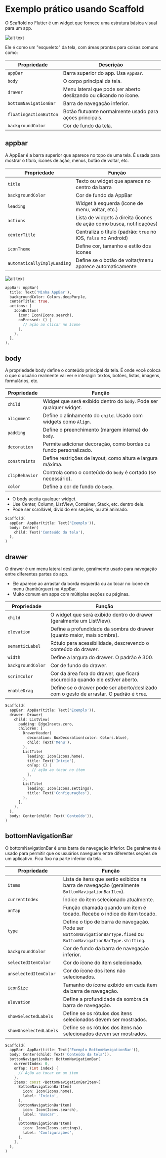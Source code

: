# Exemplo prático usando Scaffold

O Scaffold no Flutter é um widget que fornece uma estrutura básica visual para um app.

![alt text](image-2.png)

 Ele é como um "esqueleto" da tela, com áreas prontas para coisas comuns como:

| Propriedade             | Descrição                                                       |
|------------------------|------------------------------------------------------------------|
| `appBar`               | Barra superior do app. Usa `AppBar`.                             |
| `body`                 | O corpo principal da tela.                                       |
| `drawer`               | Menu lateral que pode ser aberto deslizando ou clicando no ícone.|
| `bottomNavigationBar`  | Barra de navegação inferior.                                     |
| `floatingActionButton` | Botão flutuante normalmente usado para ações principais.         |
| `backgroundColor`      | Cor de fundo da tela.                                            |


## appbar

A AppBar é a barra superior que aparece no topo de uma tela. É usada para mostrar o título, ícones de ação, menus, botão de voltar, etc.

| Propriedade               | Função                                                                 |
|---------------------------|------------------------------------------------------------------------|
| `title`                   | Texto ou widget que aparece no centro da barra                        |
| `backgroundColor`         | Cor de fundo da AppBar                                                 |
| `leading`                 | Widget à esquerda (ícone de menu, voltar, etc.)                       |
| `actions`                 | Lista de widgets à direita (ícones de ação como busca, notificações) |
| `centerTitle`             | Centraliza o título (padrão: `true` no iOS, `false` no Android)       |
| `iconTheme`               | Define cor, tamanho e estilo dos ícones                               |
| `automaticallyImplyLeading` | Define se o botão de voltar/menu aparece automaticamente             |

![alt text](image.png)

````dart
appBar: AppBar(
  title: Text('Minha AppBar'),
  backgroundColor: Colors.deepPurple,
  centerTitle: true,
  actions: [
    IconButton(
      icon: Icon(Icons.search),
      onPressed: () {
        // ação ao clicar no ícone
      },
    ),
  ],
),
````
## body

A propriedade body define o conteúdo principal da tela. É onde você coloca o que o usuário realmente vai ver e interagir: textos, botões, listas, imagens, formulários, etc.

| Propriedade            | Função                                                              |
|------------------------|---------------------------------------------------------------------|
| `child`                | Widget que será exibido dentro do `body`. Pode ser qualquer widget. |
| `alignment`            | Define o alinhamento do `child`. Usado com widgets como `Align`.    |
| `padding`              | Define o preenchimento (margem interna) do `body`.                   |
| `decoration`           | Permite adicionar decoração, como bordas ou fundo personalizado.    |
| `constraints`          | Define restrições de layout, como altura e largura máxima.         |
| `clipBehavior`         | Controla como o conteúdo do `body` é cortado (se necessário).       |
| `color`                | Define a cor de fundo do `body`.                                    |

- O body aceita qualquer widget.
- Use Center, Column, ListView, Container, Stack, etc. dentro dele.
- Pode ser scrollável, dividido em seções, ou até animado.

````dart
Scaffold(
  appBar: AppBar(title: Text('Exemplo')),
  body: Center(
    child: Text('Conteúdo da tela'),
  ),
)
````
## drawer

O drawer é um menu lateral deslizante, geralmente usado para navegação entre diferentes partes do app.

- Ele aparece ao arrastar da borda esquerda ou ao tocar no ícone de menu (hambúrguer) na AppBar.
- Muito comum em apps com múltiplas seções ou páginas.

| Propriedade         | Função                                                                 |
|---------------------|------------------------------------------------------------------------|
| `child`             | O widget que será exibido dentro do drawer (geralmente um ListView).  |
| `elevation`         | Define a profundidade da sombra do drawer (quanto maior, mais sombra).|
| `semanticLabel`     | Rótulo para acessibilidade, descrevendo o conteúdo do drawer.         |
| `width`             | Define a largura do drawer. O padrão é 300.                          |
| `backgroundColor`   | Cor de fundo do drawer.                                              |
| `scrimColor`        | Cor da área fora do drawer, que ficará escurecida quando ele estiver aberto. |
| `enableDrag`        | Define se o drawer pode ser aberto/deslizado com o gesto de arrastar. O padrão é `true`. |

````dart
Scaffold(
  appBar: AppBar(title: Text('Exemplo')),
  drawer: Drawer(
    child: ListView(
      padding: EdgeInsets.zero,
      children: [
        DrawerHeader(
          decoration: BoxDecoration(color: Colors.blue),
          child: Text('Menu'),
        ),
        ListTile(
          leading: Icon(Icons.home),
          title: Text('Início'),
          onTap: () {
            // ação ao tocar no item
          },
        ),
        ListTile(
          leading: Icon(Icons.settings),
          title: Text('Configurações'),
        ),
      ],
    ),
  ),
  body: Center(child: Text('Conteúdo')),
)
````
## bottomNavigationBar

O bottomNavigationBar é uma barra de navegação inferior. Ele geralmente é usado para permitir que os usuários naveguem entre diferentes seções de um aplicativo. Fica fixo na parte inferior da tela.

| Propriedade               | Função                                                                 |
|---------------------------|------------------------------------------------------------------------|
| `items`                   | Lista de itens que serão exibidos na barra de navegação (geralmente `BottomNavigationBarItem`). |
| `currentIndex`            | Índice do item selecionado atualmente.                                 |
| `onTap`                   | Função chamada quando um item é tocado. Recebe o índice do item tocado. |
| `type`                    | Define o tipo de barra de navegação. Pode ser `BottomNavigationBarType.fixed` ou `BottomNavigationBarType.shifting`. |
| `backgroundColor`         | Cor de fundo da barra de navegação inferior.                          |
| `selectedItemColor`       | Cor do ícone do item selecionado.                                      |
| `unselectedItemColor`     | Cor do ícone dos itens não selecionados.                               |
| `iconSize`                | Tamanho do ícone exibido em cada item da barra de navegação.           |
| `elevation`               | Define a profundidade da sombra da barra de navegação.                 |
| `showSelectedLabels`      | Define se os rótulos dos itens selecionados devem ser mostrados.       |
| `showUnselectedLabels`    | Define se os rótulos dos itens não selecionados devem ser mostrados.   |

````dart
Scaffold(
  appBar: AppBar(title: Text('Exemplo BottomNavigationBar')),
  body: Center(child: Text('Conteúdo da tela')),
  bottomNavigationBar: BottomNavigationBar(
    currentIndex: 0,
    onTap: (int index) {
      // Ação ao tocar em um item
    },
    items: const <BottomNavigationBarItem>[
      BottomNavigationBarItem(
        icon: Icon(Icons.home),
        label: 'Início',
      ),
      BottomNavigationBarItem(
        icon: Icon(Icons.search),
        label: 'Buscar',
      ),
      BottomNavigationBarItem(
        icon: Icon(Icons.settings),
        label: 'Configurações',
      ),
    ],
  ),
)
````